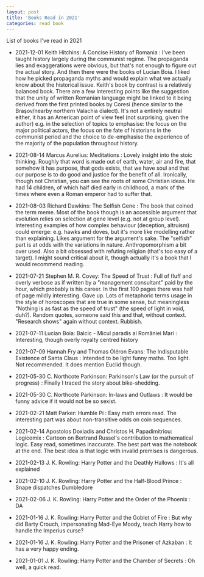 ```yaml
---
layout: post
title: 'Books Read in 2021'
categories: read book
---
```


List of books I've read in 2021

- 2021-12-01 Keith Hitchins: A Concise History of Romania
: I've been taught history largely during the communist regime. The propaganda
lies and exaggerations were obvious, but that's not enough to figure out the
actual story. And then there were the books of Lucian Boia. I liked how he
picked propaganda myths and would explain what we actually know about the
historical issue. Keith's book by contrast is a relatively balanced book. There
are a few interesting points like the suggestion that the unity of written
Romanian language might be linked to it being derived from the first printed
books by Coresi (hence similar to the Braşov/nearby northern Valachia dialect).
It's not a entirely neutral either, it has an American point of view feel (not
surprising, given the author) e.g. in the selection of topics to emphasise: the
focus on the major political actors, the focus on the fate of historians in the
communist period and the choice to de-emphasise the experience of the majority
of the population throughout history.

- 2021-08-14 Marcus Aurelius: Meditations
: Lovely insight into the stoic thinking. Roughly that word is made out of
earth, water, air and fire, that somehow it has purpose, that gods exists, that
we have soul and that our purpose is to do good and justice for the benefit of
all. Ironically, though not Christian, you can see the roots of some Christian
ideas. He had 14 children, of which half died early in childhood, a mark of the
times where even a Roman emperor had to suffer that.

- 2021-08-03 Richard Dawkins: The Selfish Gene
: The book that coined the term meme. Most of the book though is an accessible
argument that evolution relies on selection at gene level (e.g. not at group
level). Interesting examples of how complex behaviour (deception, altruism)
could emerge: e.g. hawks and doves, but it's more like modelling rather than
explaining. Likes argument for the argument's sake. The "selfish" part is at
odds with the variations in nature. Anthropomorphism a bit over used. Also a
bit obsessed with refuting religion (that's too easy of a target). I might
sound critical about it, though actually it's a book that I would recommend
reading.

- 2021-07-21 Stephen M. R. Covey: The Speed of Trust
: Full of fluff and overly verbose as if written by a "management consultant"
paid by the hour, which probably is his career. In the first 100 pages there
was half of page mildly interesting. Gave up. Lots of metaphoric terms usage in
the style of horoscopes that are true in some sense, but meaningless "Nothing
is as fast as the speed of trust" (the speed of light in void, duh?).  Random
quotes, someone said this and that, without context.  "Research shows" again
without context. Rubbish.

- 2021-07-11 Lucian Boia: Balcic - Micul paradis al României Mari
: Interesting, though overly royalty centred history

- 2021-07-09 Hannah Fry and Thomas Oléron Evans: The Indisputable Existence of Santa Claus
: Intended to be light funny maths. Too light. Not recommended. It does mention
Euclid though.

- 2021-05-30 C. Northcote Parkinson: Parkinson's Law (or the pursuit of progress)
: Finally I traced the story about bike-shedding.

- 2021-05-30 C. Northcote Parkinson: In-laws and Outlaws
: It would be funny advice if it would not be so sexist.

- 2021-02-21 Matt Parker: Humble Pi
: Easy math errors read. The interesting part was about non-transitive odds on
coin sequences.

- 2021-02-14 Apostolos Doxiadis and Christos H. Papadimitriou: Logicomix
: Cartoon on Bertrand Russel's contribution to mathematical logic. Easy read,
sometimes inaccurate. The best part was the notebook at the end. The best idea
is that logic with invalid premises is dangerous.

- 2021-02-13 J. K. Rowling: Harry Potter and the Deathly Hallows
: It's all explained

- 2021-02-10 J. K. Rowling: Harry Potter and the Half-Blood Prince
: Snape dispatches Dumbledore

- 2021-02-06 J. K. Rowling: Harry Potter and the Order of the Phoenix
: DA

- 2021-01-16 J. K. Rowling: Harry Potter and the Goblet of Fire
: But why did Barty Crouch, impersonating Mad-Eye Moody, teach Harry how to
handle the Imperius curse?

- 2021-01-16 J. K. Rowling: Harry Potter and the Prisoner of Azkaban
: It has a very happy ending.

- 2021-01-01 J. K. Rowling: Harry Potter and the Chamber of Secrets
: Oh well, a quick read.

